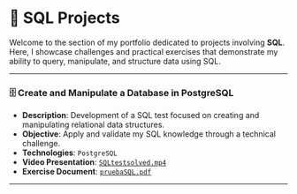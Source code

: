 # 📂 SQL Projects

Welcome to the section of my portfolio dedicated to projects involving **SQL**. Here, I showcase challenges and practical exercises that demonstrate my ability to query, manipulate, and structure data using SQL.

---

### 🗄️ Create and Manipulate a Database in PostgreSQL

- **Description**: Development of a SQL test focused on creating and manipulating relational data structures.
- **Objective**: Apply and validate my SQL knowledge through a technical challenge.
- **Technologies**: `PostgreSQL`
- **Video Presentation**: [`SQLtestsolved.mp4`]([resource/SQLtestsolved.mp4](https://www.youtube.com/watch?v=TIamBSM9Row))
- **Exercise Document**: [`pruebaSQL.pdf`](resources/pruebasql.pdf)

---
